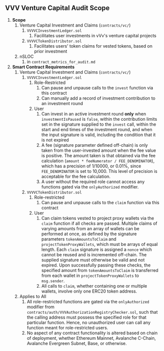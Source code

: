 ## VVV Venture Capital Audit Scope

1. **Scope**
   1. Venture Capital Investment and Claims (`contracts/vc/`)
      1. `VVVVCInvestmentLedger.sol`
         1. Facilitates user investments in vVv's venture capital projects
      2. `VVVVCTokenDistributor.sol`
         1. Facilitates users' token claims for vested tokens, based on prior investment
   2. nSLOC
      1. in `contract_metrics_for_audit.md`
2. **Smart Contract Requirements**
   1. Venture Capital Investment and Claims (`contracts/vc/`)
      1. `VVVVCInvestmentLedger.sol`
         1. Role-Restricted
            1. Can pause and unpause calls to the `invest` function via this contract
            2. Can manually add a record of investment contribution to an investment round
         2. User
            1. Can invest in an active investment round **only** when `investmentIsPaused` is `false`, within the contribution limits set in the signature supplied to the `invest` call, within the start and end times of the investment round, and when the input signature is valid, including the condition that it is not expired
            2. A fee (signature parameter defined off-chain) is only taken from the user-invested amount when the fee value is positive. The amount taken is that obtained via the fee calculation (`amount * feeNumerator / FEE_DENOMINATOR`), which has a precision of 1/10000, or 0.01%, since `FEE_DENOMINATOR` is set to 10,000. This level of precision is acceptable for the fee calculation.
            3. A user without the required role cannot access any functions gated via the `onlyAuthorized` modifier.
      2. `VVVVCTokenDistributor.sol`
         1. Role-restricted
            1. Can pause and unpause calls to the `claim` function via this contract
         1. User
            1. Can claim tokens vested to project proxy wallets via the `claim` function if all checks are passed. Multiple claims of varying amounts from an array of wallets can be performed at once, as defined by the signature parameters `tokenAmountsToClaim` and `projectTokenProxyWallets`, which must be arrays of equal length. Each `claim` signature is assigned a `nonce` which cannot be reused and is incremented off-chain. The supplied signature must otherwise be valid and not expired. Upon successfully passing these checks, the specified amount from `tokenAmountsToClaim` is transferred from each wallet in `projectTokenProxyWallets` to `msg.sender`.
            2. All calls to `claim`, whether containing one or multiple wallets, involve only one ERC20 token address.
   2. Applies to All
      1. All role-restricted functions are gated via the `onlyAuthorized` modifier from `contracts/auth/VVVAuthorizationRegistryChecker.sol`, such that the calling address must possess the specified role for that particular function. Hence, no unauthorized user can call any function meant for role-restricted users.
      2. No aspect of any contract functionality is altered based on chain of deployment, whether Ethereum Mainnet, Avalanche C-Chain, Avalanche Evergreen Subnet, Base, or otherwise.
